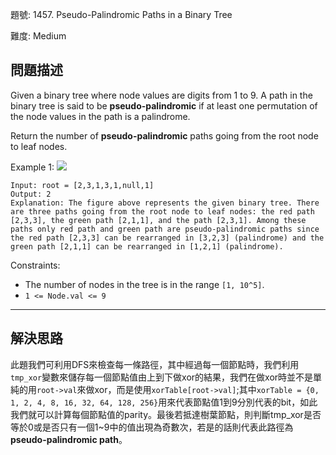 題號: 1457. Pseudo-Palindromic Paths in a Binary Tree

難度: Medium

## 問題描述
Given a binary tree where node values are digits from 1 to 9. A path in the binary tree is said to be **pseudo-palindromic** if at least one permutation of the node values in the path is a palindrome.

Return the number of **pseudo-palindromic** paths going from the root node to leaf nodes.


Example 1:
![](https://assets.leetcode.com/uploads/2020/05/06/palindromic_paths_1.png)
```
Input: root = [2,3,1,3,1,null,1]
Output: 2 
Explanation: The figure above represents the given binary tree. There are three paths going from the root node to leaf nodes: the red path [2,3,3], the green path [2,1,1], and the path [2,3,1]. Among these paths only red path and green path are pseudo-palindromic paths since the red path [2,3,3] can be rearranged in [3,2,3] (palindrome) and the green path [2,1,1] can be rearranged in [1,2,1] (palindrome).
```
Constraints:

- The number of nodes in the tree is in the range `[1, 10^5]`.
- `1 <= Node.val <= 9`


---
## 解決思路
此題我們可利用DFS來檢查每一條路徑，其中經過每一個節點時，我們利用`tmp_xor`變數來儲存每一個節點值由上到下做xor的結果，我們在做xor時並不是單純的用`root->val`來做xor，而是使用`xorTable[root->val]`;其中`xorTable = {0, 1, 2, 4, 8, 16, 32, 64, 128, 256}`用來代表節點值1到9分別代表的bit，如此我們就可以計算每個節點值的parity。最後若抵達樹葉節點，則判斷tmp_xor是否等於0或是否只有一個1~9中的值出現為奇數次，若是的話則代表此路徑為**pseudo-palindromic path**。